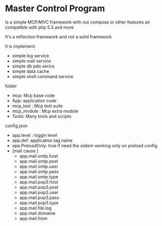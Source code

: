 Master Control Program
=========================
Is a simple MCP/MVC framework with out compose or other features an compatible with php 5.3 and more 

It's a reflection framework and not a solid framework 


It is implement:
 - simple log service 
 - simple mail service 
 - simple db pdo serice 
 - simple data cache 
 - simple shell command service 
 
 
 folder
  - mcp: Mcp base code
  - App: application code
  - mcp_test : Mcp test suite
  - mcp_module : Mcp extra module 
  - Tools: Many tools and scripts 


  config.json
  - app.level : loggin level 
  - app.def: application tag name 
  - app.PreloadOnly: true if need the sistem working only on preload config
  - [mail cause ] 
    - app.mail.smtp.host
    - app.mail.smtp.post
    - app.mail.smtp.user
    - app.mail.smtp.pass
    - app.mail.smtp.type
    - app.mail.pop3.host
    - app.mail.pop3.post
    - app.mail.pop3.user
    - app.mail.pop3.pass
    - app.mail.pop3.type
    - app.mail.file.log
    - app.mail.domaine
    - app.mail.from   
  
   
